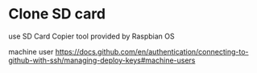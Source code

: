 # Clone SD card

use SD Card Copier tool provided by Raspbian OS

machine user https://docs.github.com/en/authentication/connecting-to-github-with-ssh/managing-deploy-keys#machine-users
